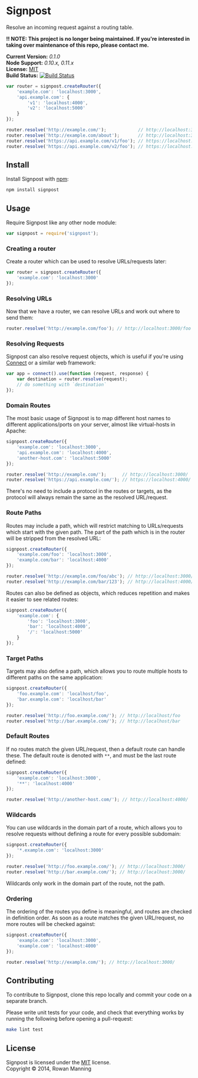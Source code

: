 
Signpost
========

Resolve an incoming request against a routing table.

**:bangbang: NOTE: This project is no longer being maintained. If you're interested in taking over maintenance of this repo, please contact me.**

**Current Version:** *0.1.0*  
**Node Support:** *0.10.x, 0.11.x*  
**License:** [MIT][mit]  
**Build Status:** [![Build Status][travis-img]][travis]

```js
var router = signpost.createRouter({
    'example.com': 'localhost:3000',
    'api.example.com': {
        'v1': 'localhost:4000',
        'v2': 'localhost:5000'
    }
});

router.resolve('http://example.com/');            // http://localhost:3000/
router.resolve('http://example.com/about');       // http://localhost:3000/about
router.resolve('https://api.example.com/v1/foo'); // https://localhost:4000/foo
router.resolve('https://api.example.com/v2/foo'); // https://localhost:5000/foo
```


Install
-------

Install Signpost with [npm][npm]:

```sh
npm install signpost
```


Usage
-----

Require Signpost like any other node module:

```js
var signpost = require('signpost');
```


### Creating a router

Create a router which can be used to resolve URLs/requests later:

```js
var router = signpost.createRouter({
    'example.com': 'localhost:3000'
});
```


### Resolving URLs

Now that we have a router, we can resolve URLs and work out where to send them:

```js
router.resolve('http://example.com/foo'); // http://localhost:3000/foo
```


### Resolving Requests

Signpost can also resolve request objects, which is useful if you're using [Connect][connect] or a similar web framework:

```js
var app = connect().use(function (request, response) {
    var destination = router.resolve(request);
    // do something with `destination`
});
```


### Domain Routes

The most basic usage of Signpost is to map different host names to different applications/ports on your server, almost like virtual-hosts in Apache:

```js
signpost.createRouter({
    'example.com': 'localhost:3000',
    'api.example.com': 'localhost:4000',
    'another-host.com': 'localhost:5000'
});

router.resolve('http://example.com/');      // http://localhost:3000/
router.resolve('https://api.example.com/'); // https://localhost:4000/
```

There's no need to include a protocol in the routes or targets, as the protocol will always remain the same as the resolved URL/request.


### Route Paths

Routes may include a path, which will restrict matching to URLs/requests which start with the given path. The part of the path which is in the router will be stripped from the resolved URL:

```js
signpost.createRouter({
    'example.com/foo': 'localhost:3000',
    'example.com/bar': 'localhost:4000'
});

router.resolve('http://example.com/foo/abc'); // http://localhost:3000/abc
router.resolve('http://example.com/bar/123'); // http://localhost:4000/123
```

Routes can also be defined as objects, which reduces repetition and makes it easier to see related routes:

```js
signpost.createRouter({
    'example.com': {
        'foo': 'localhost:3000',
        'bar': 'localhost:4000',
        '/': 'localhost:5000'
    }
});
```


### Target Paths

Targets may also define a path, which allows you to route multiple hosts to different paths on the same application:

```js
signpost.createRouter({
    'foo.example.com': 'localhost/foo',
    'bar.example.com': 'localhost/bar'
});

router.resolve('http://foo.example.com/'); // http://localhost/foo
router.resolve('http://bar.example.com/'); // http://localhost/bar
```


### Default Routes

If no routes match the given URL/request, then a default route can handle these. The default route is denoted with `**`, and must be the last route defined:

```js
signpost.createRouter({
    'example.com': 'localhost:3000',
    '**': 'localhost:4000'
});

router.resolve('http://another-host.com/'); // http://localhost:4000/
```


### Wildcards

You can use wildcards in the domain part of a route, which allows you to resolve requests without defining a route for every possible subdomain:

```js
signpost.createRouter({
    '*.example.com': 'localhost:3000'
});

router.resolve('http://foo.example.com/'); // http://localhost:3000/
router.resolve('http://bar.example.com/'); // http://localhost:3000/
```

Wildcards only work in the domain part of the route, not the path.


### Ordering

The ordering of the routes you define is meaningful, and routes are checked in definition order. As soon as a route matches the given URL/request, no more routes will be checked against:

```js
signpost.createRouter({
    'example.com': 'localhost:3000',
    'example.com': 'localhost:4000'
});

router.resolve('http://example.com/'); // http://localhost:3000/
```


Contributing
------------

To contribute to Signpost, clone this repo locally and commit your code on a separate branch.

Please write unit tests for your code, and check that everything works by running the following before opening a pull-request:

```sh
make lint test
```


License
-------

Signpost is licensed under the [MIT][mit] license.  
Copyright &copy; 2014, Rowan Manning



[connect]: http://www.senchalabs.org/connect/
[mit]: http://opensource.org/licenses/mit-license.php
[npm]: https://npmjs.org/
[travis]: https://travis-ci.org/rowanmanning/signpost
[travis-img]: https://travis-ci.org/rowanmanning/signpost.svg?branch=master
